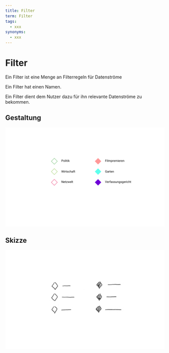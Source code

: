 ```yaml
---
title: Filter
term: Filter
tags:
  - xxx
synonyms:
  - xxx
---
```


# Filter

Ein Filter ist eine Menge an Filterregeln für Datenströme

Ein Filter hat einen Namen.

Ein Filter dient dem Nutzer dazu für ihn relevante Datenströme zu bekommen.

## Gestaltung
![An image](./filter/filter.png)

## Skizze
![An image](./filter/filter-skizze.png)